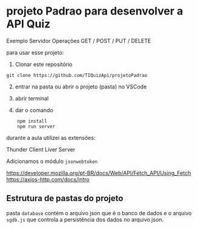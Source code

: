 # projeto Padrao para desenvolver a API Quiz

Exemplo Servidor Operações GET / POST / PUT / DELETE

para usar esse projeto:

1. Clonar este repositório

```
git clone https://github.com/TIQuizApi/projetoPadrao
```

2. entrar na pasta ou abrir o projeto (pasta) no VSCode

3. abrir terminal

4. dar o comando

```
    npm install
    npm run server
```

durante a aula utilizei as extensões:

Thunder Client
Liver Server

Adicionamos o módulo ```jsonwebtoken```

https://developer.mozilla.org/pt-BR/docs/Web/API/Fetch_API/Using_Fetch
https://axios-http.com/docs/intro

## Estrutura de pastas do projeto

pasta ```database``` contém o arquivo json que é o banco de dados e o arquivo ```sgdb.js``` que controla a persistência dos dados no arquivo json.

